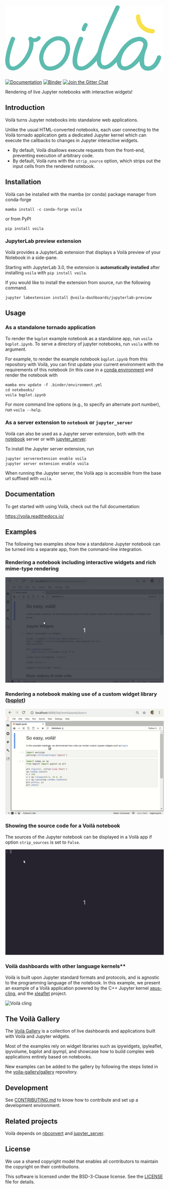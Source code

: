 # ![voila](docs/source/voila-logo.svg)

[![Documentation](http://readthedocs.org/projects/voila/badge/?version=latest)](https://voila.readthedocs.io/en/latest/?badge=latest)
[![Binder](https://mybinder.org/badge_logo.svg)](https://mybinder.org/v2/gh/voila-dashboards/voila/stable?urlpath=voila%2Ftree%2Fnotebooks)
[![Join the Gitter Chat](https://badges.gitter.im/Join%20Chat.svg)](https://gitter.im/QuantStack/Lobby?utm_source=badge&utm_medium=badge&utm_campaign=pr-badge&utm_content=badge)

Rendering of live Jupyter notebooks with interactive widgets!

## Introduction

Voilà turns Jupyter notebooks into standalone web applications.

Unlike the usual HTML-converted notebooks, each user connecting to the Voilà
tornado application gets a dedicated Jupyter kernel which can execute the
callbacks to changes in Jupyter interactive widgets.

- By default, Voilà disallows execute requests from the front-end, preventing
  execution of arbitrary code.
- By default, Voilà runs with the `strip_source` option, which strips out the
  input cells from the rendered notebook.

## Installation

Voilà can be installed with the mamba (or conda) package manager from conda-forge

```
mamba install -c conda-forge voila
```

or from PyPI

```
pip install voila
```

### JupyterLab preview extension

Voilà provides a JupyterLab extension that displays a Voilà preview of your Notebook in a side-pane.

Starting with JupyterLab 3.0, the extension is **automatically installed** after installing `voila`
with `pip install voila`.

If you would like to install the extension from source, run the following command.

```
jupyter labextension install @voila-dashboards/jupyterlab-preview
```

## Usage

### As a standalone tornado application

To render the `bqplot` example notebook as a standalone app, run
`voila bqplot.ipynb`.
To serve a directory of jupyter notebooks, run `voila` with no argument.

For example, to render the example notebook `bqplot.ipynb` from this repository with Voilà, you can first update your current environment with the requirements of this notebook (in this case in a [conda environment](https://docs.conda.io/projects/conda/en/latest/user-guide/tasks/manage-environments.html) and render the notebook with

```
mamba env update -f .binder/environment.yml
cd notebooks/
voila bqplot.ipynb
```

For more command line options (e.g., to specify an alternate port number),
run `voila --help`.

### As a server extension to `notebook` or `jupyter_server`

Voilà can also be used as a Jupyter server extension, both with the
[notebook](https://github.com/jupyter/notebook) server or with
[jupyter_server](https://github.com/jupyter/jupyter_server).

To install the Jupyter server extension, run

```
jupyter serverextension enable voila
jupyter server extension enable voila
```

When running the Jupyter server, the Voilà app is accessible from the base url
suffixed with `voila`.

## Documentation

To get started with using Voilà, check out the full documentation:

https://voila.readthedocs.io/

## Examples

The following two examples show how a standalone Jupyter notebook can be turned into a separate app, from the command-line integration.

### Rendering a notebook including interactive widgets and rich mime-type rendering

![Voilà basics](voila-basics.gif)

### Rendering a notebook making use of a custom widget library ([bqplot](https://github.com/bloomberg/bqplot))

![Voilà bqplot](voila-bqplot.gif)

### Showing the source code for a Voilà notebook

The sources of the Jupyter notebook can be displayed in a Voilà app if option `strip_sources` is set to `False`.

![Voilà sources](voila-sources.gif)

### Voilà dashboards with other language kernels\*\*

Voilà is built upon Jupyter standard formats and protocols, and is agnostic to the programming language of the notebook. In this example, we present an example of a Voilà application powered by the C++ Jupyter kernel [xeus-cling](https://github.com/jupyter-xeus/xeus-cling), and the [xleaflet](https://github.com/jupyter-xeus/xleaflet) project.

![Voilà cling](voila-cling.gif)

## The Voilà Gallery

The [Voilà Gallery](https://voila-gallery.org) is a collection of live dashboards and applications built with Voilà and Jupyter widgets.

Most of the examples rely on widget libraries such as ipywidgets, ipyleaflet, ipyvolume, bqplot and ipympl, and showcase how to build complex web applications entirely based on notebooks.

New examples can be added to the gallery by following the steps listed in the [voila-gallery/gallery](https://github.com/voila-gallery/gallery) repository.

## Development

See [CONTRIBUTING.md](./CONTRIBUTING.md) to know how to contribute and set up a development environment.

## Related projects

Voilà depends on [nbconvert](https://github.com/jupyter/nbconvert) and
[jupyter_server](https://github.com/jupyter/jupyter_server/).

## License

We use a shared copyright model that enables all contributors to maintain the
copyright on their contributions.

This software is licensed under the BSD-3-Clause license. See the
[LICENSE](LICENSE) file for details.
